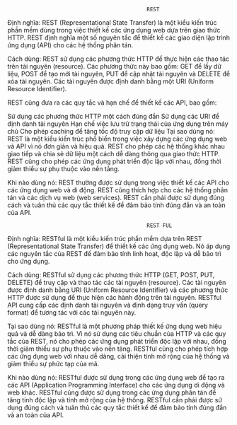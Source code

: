                                                 REST
Định nghĩa:
REST (Representational State Transfer) là một kiểu kiến trúc phần mềm dùng trong việc thiết kế các ứng dụng web dựa trên giao thức HTTP. REST định nghĩa một số nguyên tắc để thiết kế các giao diện lập trình ứng dụng (API) cho các hệ thống phân tán.

Cách dùng:
REST sử dụng các phương thức HTTP để thực hiện các thao tác trên tài nguyên (resource). Các phương thức này bao gồm: GET để lấy dữ liệu, POST để tạo mới tài nguyên, PUT để cập nhật tài nguyên và DELETE để xóa tài nguyên. Các tài nguyên được định danh bằng một URI (Uniform Resource Identifier).

REST cũng đưa ra các quy tắc và hạn chế để thiết kế các API, bao gồm:

Sử dụng các phương thức HTTP một cách đúng đắn
Sử dụng các URI để định danh tài nguyên
Hạn chế việc lưu trữ trạng thái của ứng dụng trên máy chủ
Cho phép caching để tăng tốc độ truy cập dữ liệu
Tại sao dùng nó:
REST là một kiểu kiến trúc phổ biến trong việc xây dựng các ứng dụng web và API vì nó đơn giản và hiệu quả. REST cho phép các hệ thống khác nhau giao tiếp và chia sẻ dữ liệu một cách dễ dàng thông qua giao thức HTTP. REST cũng cho phép các ứng dụng phát triển độc lập với nhau, đồng thời giảm thiểu sự phụ thuộc vào nền tảng.

Khi nào dùng nó:
REST thường được sử dụng trong việc thiết kế các API cho các ứng dụng web và di động. REST cũng thích hợp cho các hệ thống phân tán và các dịch vụ web (web services). REST cần phải được sử dụng đúng cách và tuân thủ các quy tắc thiết kế để đảm bảo tính đúng đắn và an toàn của API.




                                                REST FUL
Định nghĩa:
RESTful là một kiểu kiến trúc phần mềm dựa trên REST (Representational State Transfer) để thiết kế các ứng dụng web. Nó áp dụng các nguyên tắc của REST để đảm bảo tính linh hoạt, độc lập và dễ bảo trì cho ứng dụng.

Cách dùng:
RESTful sử dụng các phương thức HTTP (GET, POST, PUT, DELETE) để truy cập và thao tác các tài nguyên (resource). Các tài nguyên được định danh bằng URI (Uniform Resource Identifier) và các phương thức HTTP được sử dụng để thực hiện các hành động trên tài nguyên. RESTful API cung cấp các định danh tài nguyên và định dạng truy vấn (query format) để tương tác với các tài nguyên này.

Tại sao dùng nó:
RESTful là một phương pháp thiết kế ứng dụng web hiệu quả và dễ dàng bảo trì. Vì nó sử dụng các tiêu chuẩn của HTTP và các quy tắc của REST, nó cho phép các ứng dụng phát triển độc lập với nhau, đồng thời giảm thiểu sự phụ thuộc vào nền tảng. RESTful cũng cho phép tích hợp các ứng dụng web với nhau dễ dàng, cải thiện tính mở rộng của hệ thống và giảm thiểu sự phức tạp của mã.

Khi nào dùng nó:
RESTful được sử dụng trong các ứng dụng web để tạo ra các API (Application Programming Interface) cho các ứng dụng di động và web khác. RESTful cũng được sử dụng trong các ứng dụng phân tán để tăng tính độc lập và tính mở rộng của hệ thống. RESTful cần phải được sử dụng đúng cách và tuân thủ các quy tắc thiết kế để đảm bảo tính đúng đắn và an toàn của API.